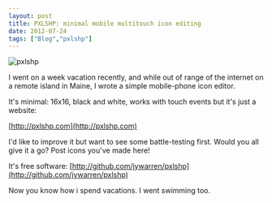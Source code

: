 ```yaml
---
layout: post
title: PXLSHP: minimal mobile multitouch icon editing
date: 2012-07-24
tags: ["Blog","pxlshp"]
---
```


![](pxlshp-206x300.png "pxlshp")

I went on a week vacation recently, and while out of range of the internet on a remote island in Maine, I wrote a simple mobile-phone icon editor.

It's minimal: 16x16, black and white, works with touch events but it's just a website:

[http://pxlshp.com](http://pxlshp.com)

I'd like to improve it but want to see some battle-testing first. Would you all give it a go? Post icons you've made here!

It's free software: [http://github.com/jywarren/pxlshp](http://github.com/jywarren/pxlshp)

Now you know how i spend vacations. I went swimming too.